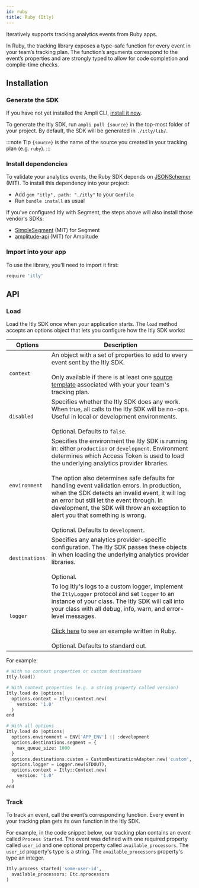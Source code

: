 ```yaml
---
id: ruby
title: Ruby (Itly)
---
```




Iteratively supports tracking analytics events from Ruby apps.

In Ruby, the tracking library exposes a type-safe function for every event in your team’s tracking plan. The function’s arguments correspond to the event’s properties and are strongly typed to allow for code completion and compile-time checks.

## Installation

### Generate the SDK

If you have not yet installed the Ampli CLI, [install it now](/using-the-ampli-cli).

To generate the Itly SDK, run `ampli pull {source}` in the top-most folder of your project. By default, the SDK will be generated in `./itly/lib/`.

:::note Tip
`{source}` is the name of the source you created in your tracking plan (e.g. `ruby`).
:::

### Install dependencies

To validate your analytics events, the Ruby SDK depends on [JSONSchemer](https://github.com/davishmcclurg/json_schemer) (MIT). To install this dependency into your project:

- Add `gem "itly", path: "./itly"` to your `Gemfile`
- Run `bundle install` as usual

If you've configured Itly with Segment, the steps above will also install those vendor's SDKs:

- [SimpleSegment](https://github.com/whatthewhat/simple_segment) (MIT) for Segment
- [amplitude-api](https://github.com/toothrot/amplitude-api) (MIT) for Amplitude


### Import into your app

To use the library, you'll need to import it first:

```python
require 'itly'
```

## API

### Load

Load the Itly SDK once when your application starts. The `load` method accepts an options object that lets you configure how the Itly SDK works:

| Options | Description |
|-|-|
| `context`| An object with a set of properties to add to every event sent by the Itly SDK.<br /><br />Only available if there is at least one [source template](/working-with-templates#adding-a-template-to-a-source) associated with your your team's tracking plan.|
| `disabled`| Specifies whether the Itly SDK does any work. When true, all calls to the Itly SDK will be no-ops. Useful in local or development environments.<br /><br />Optional. Defaults to `false`.|
| `environment` | Specifies the environment the Itly SDK is running in: either `production` or `development`. Environment determines which Access Token is used to load the underlying analytics provider libraries.<br /><br />The option also determines safe defaults for handling event validation errors. In production, when the SDK detects an invalid event, it will log an error but still let the event through. In development, the SDK will throw an exception to alert you that something is wrong.<br /><br />Optional. Defaults to `development`.|
| `destinations` | Specifies any analytics provider-specific configuration. The Itly SDK passes these objects in when loading the underlying analytics provider libraries.<br /><br />Optional.|
| `logger` | To log Itly's logs to a custom logger, implement the `ItlyLogger` protocol and set `logger` to an instance of your class. The Itly SDK will call into your class with all debug, info, warn, and error-level messages.<br /><br />[Click here](https://bitbucket.org/seasyd/examples/src/master/ruby/itly/lib/itly/itly_base.rb) to see an example written in Ruby.<br /><br />Optional. Defaults to standard out. |

For example:

```python
# With no context properties or custom destinations
Itly.load()

# With context properties (e.g. a string property called version)
Itly.load do |options|
  options.context = Itly::Context.new(
    version: '1.0'
  )
end

# With all options
Itly.load do |options|
  options.environment = ENV['APP_ENV'] || :development
  options.destinations.segment = {
    max_queue_size: 1000
  }
  options.destinations.custom = CustomDestinationAdapter.new('custom', {})
  options.logger = Logger.new(STDOUT),
  options.context = Itly::Context.new(
    version: '1.0'
  )
end
```

### Track

To track an event, call the event’s corresponding function. Every event in your tracking plan gets its own function in the Itly SDK.

For example, in the code snippet below, our tracking plan contains an event called `Process Started`. The event was defined with one required property called `user_id` and one optional property called `available_processors`. The `user_id` property's type is a string. The `available_processors` property's type an integer.

```python
Itly.process_started('some-user-id',
  available_processors: Etc.nprocessors
)
```

<!-- Itly includes code docs in the auto-generated library so your IDE can display relevant documentation for every function and property as you type.

![Code documentation](/img/ruby.png) -->

<!-- ### Alias



### Plugins & Custom Destinations



### Logging -->


